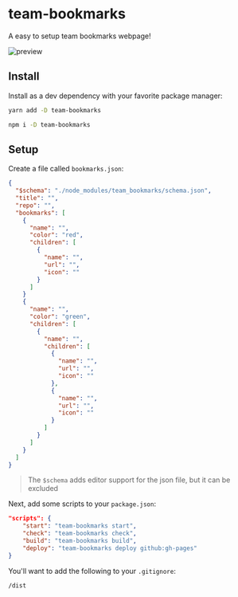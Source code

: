 # team-bookmarks

A easy to setup team bookmarks webpage!

![preview]()

## Install

Install as a dev dependency with your favorite package manager:

```bash
yarn add -D team-bookmarks
```

```bash
npm i -D team-bookmarks
```

## Setup

Create a file called `bookmarks.json`:

```json
{
  "$schema": "./node_modules/team_bookmarks/schema.json",
  "title": "",
  "repo": "",
  "bookmarks": [
    {
      "name": "",
      "color": "red",
      "children": [
        {
          "name": "",
          "url": "",
          "icon": ""
        }
      ]
    }
    {
      "name": "",
      "color": "green",
      "children": [
        {
          "name": "",
          "children": [
            {
              "name": "",
              "url": "",
              "icon": ""
            },
            {
              "name": "",
              "url": "",
              "icon": ""
            }
          ]
        }
      ]
    }
  ]
}
```

> The `$schema` adds editor support for the json file, but it can be excluded

Next, add some scripts to your `package.json`:

```json
"scripts": {
    "start": "team-bookmarks start",
    "check": "team-bookmarks check",
    "build": "team-bookmarks build",
    "deploy": "team-bookmarks deploy github:gh-pages"
}
```

You'll want to add the following to your `.gitignore`:

```ignore
/dist
```
